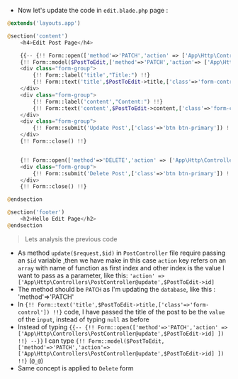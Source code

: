 - Now let's update the code in `edit.blade.php` page :

````php
@extends('layouts.app')

@section('content')
    <h4>Edit Post Page</h4>

    {{-- {!! Form::open(['method'=>'PATCH','action' => ['App\Http\Controllers\PostController@update',$PostToEdit->id] ]) !!} --}}
    {!! Form::model($PostToEdit,['method'=>'PATCH','action'=> ['App\Http\Controllers\PostController@update',$PostToEdit->id] ]) !!}
    <div class="form-group">
        {!! Form::label('title',"Title:") !!}
        {!! Form::text('title',$PostToEdit->title,['class'=>'form-control']) !!}
    </div>
    <div class="form-group">
        {!! Form::label('content',"Content:") !!}
        {!! Form::text('content',$PostToEdit->content,['class'=>'form-control']) !!}
    </div>
    <div class="form-group">
        {!! Form::submit('Update Post',['class'=>'btn btn-primary']) !!}
    </div>
    {!! Form::close() !!}


    {!! Form::open(['method'=>'DELETE','action' => ['App\Http\Controllers\PostController@destroy',$PostToEdit->id]]) !!}
    <div class="form-group">
        {!! Form::submit('Delete Post',['class'=>'btn btn-primary']) !!}
    </div>
    {!! Form::close() !!}

@endsection

@section('footer')
    <h2>Hello Edit Page</h2>
@endsection
````

> Lets analysis the previous code

- As method `update($request,$id)` in `PostController` file require passing an `$id` variable
  ,then we have make in this case `action` key refers on an `array` with name of function
  as first index and other index is the value I want to pass as a parameter, like this:
  `'action' => ['App\Http\Controllers\PostController@update',$PostToEdit->id]`
- The method should be `PATCH` as I'm updating the `database`, like this : 'method'=>'PATCH'
- In `{!! Form::text('title',$PostToEdit->title,['class'=>'form-control']) !!}` code, I have passed
  the title of the post to be the `value` of the `input`, instead of typing `null` as before
- Instead of
  typing `{{-- {!! Form::open(['method'=>'PATCH','action' => ['App\Http\Controllers\PostController@update',$PostToEdit->id] ]) !!} --}}`
  I can
  type `{!! Form::model($PostToEdit,['method'=>'PATCH','action'=> ['App\Http\Controllers\PostController@update',$PostToEdit->id] ]) !!}` (`@_@`)
- Same concept is applied to `Delete` form